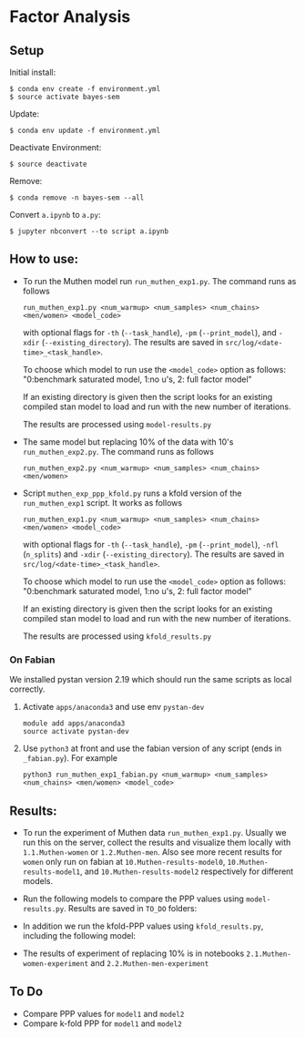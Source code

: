 # Factor Analysis

## Setup

Initial install:

    $ conda env create -f environment.yml
    $ source activate bayes-sem

Update:

    $ conda env update -f environment.yml

Deactivate Environment:

    $ source deactivate

Remove:

    $ conda remove -n bayes-sem --all


Convert `a.ipynb` to `a.py`:

    $ jupyter nbconvert --to script a.ipynb


## How to use:

* To run the Muthen model run `run_muthen_exp1.py`. The command runs as follows

  ```
  run_muthen_exp1.py <num_warmup> <num_samples> <num_chains> <men/women> <model_code>
  ```

  with optional flags for `-th` (`--task_handle`), `-pm` (`--print_model`), and
  `-xdir` (`--existing_directory`). The results are saved in
  `src/log/<date-time>_<task_handle>`.
  
  To choose which model to run use the `<model_code>` option as follows:
  "0:benchmark saturated model, 1:no u's, 2: full factor model"
  
  If an existing directory is given then the script looks for an existing compiled
  stan model to load and run with the new number of iterations.
  
  The results are processed using `model-results.py`

* The same model but replacing 10% of the data with 10's `run_muthen_exp2.py`.
The command runs as follows

    ```
    run_muthen_exp2.py <num_warmup> <num_samples> <num_chains> <men/women>
    ```

* Script `muthen_exp_ppp_kfold.py` runs a kfold version of the `run_muthen_exp1`
script. It works as follows

    ```
    run_muthen_exp1.py <num_warmup> <num_samples> <num_chains> <men/women> <model_code>
    ```

  with optional flags for `-th` (`--task_handle`), `-pm` (`--print_model`), `-nfl`
  (`n_splits`) and `-xdir` (`--existing_directory`). The results are saved in
  `src/log/<date-time>_<task_handle>`.
  
  To choose which model to run use the `<model_code>` option as follows:
  "0:benchmark saturated model, 1:no u's, 2: full factor model"
  
  If an existing directory is given then the script looks for an existing compiled
  stan model to load and run with the new number of iterations.
  
  The results are processed using `kfold_results.py`


### On Fabian

We installed pystan version 2.19 which should run the same scripts as local correctly.

1. Activate `apps/anaconda3` and use env `pystan-dev`

    ```
    module add apps/anaconda3
    source activate pystan-dev
    ```
    
2. Use `python3` at front and use the fabian version of any script (ends in `_fabian.py`). For example

    ```
    python3 run_muthen_exp1_fabian.py <num_warmup> <num_samples> <num_chains> <men/women> <model_code>
    ```

## Results:

* To run the experiment of Muthen data `run_muthen_exp1.py`. Usually we run this
on the server, collect the results and visualize them locally with
`1.1.Muthen-women` or `1.2.Muthen-men`. Also see more recent results for
`women` only run on fabian at
`10.Muthen-results-model0`, `10.Muthen-results-model1`, and `10.Muthen-results-model2`
respectively for different models. 

* Run the following models to compare the PPP values using `model-results.py`.
Results are saved in `TO_DO` folders:
 
    
* In addition we run the kfold-PPP values using `kfold_results.py`, including the following model:

* The results of experiment of replacing 10% is in notebooks
`2.1.Muthen-women-experiment` and `2.2.Muthen-men-experiment`


## To Do

* Compare PPP values for `model1` and `model2`
* Compare k-fold PPP for `model1` and `model2`